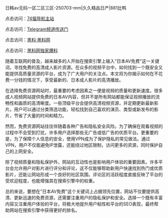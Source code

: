 日韩av无码一区二区三区-250703-mm|久久精品日产|881比鸭

点击访问：<a href="https://74mao.com/">74猫导航主站</a>

点击访问：<a href="https://74mao.com/">Telegram频道传送门</a>

点击访问：<a href="https://heiliaolvzlu3.pages.dev">黑料·黑料网</a>

点击访问：<a href="https://heiliaoyvnrda.pages.dev">黑料网独家爆料</a>

随着互联网的普及，越来越多的人开始在搜索引擎上输入“日本AV免费”这一关键词，寻找免费的高清成人影片资源。在众多的视频平台中，如何找到一个既安全又能提供高质量资源的平台，成为了广大用户的关注点。本文将为你揭示如何在不花费一分钱的情况下，享受最新的、日本成人影片的高清播放。

在选择免费资源网站时，最重要的考虑因素之一便是视频的质量和更新速度。很多成人视频网站提供免费的日本AV内容，但并不是所有网站都能保证视频播放的流畅性和画质的高清晰度。一些顶级平台会提供高清视频资源，并定期更新最新影片。用户可以通过分类筛选功能，轻松找到自己喜欢的演员、类型或新发布的影片，节省了大量的时间和精力。

然而，免费资源网站往往伴随着各种广告和隐私安全风险。为了确保在观看视频的过程中不会受到打扰，许多用户选择那些无广告或低广告的优质平台。更重要的是，为了保障个人信息的安全，使用VPN成为了保护隐私的常见做法。通过VPN，用户不仅能避免IP泄露，还能绕过地区限制，访问更多的资源，同时保护自己的上网安全。

除了视频质量和隐私保护外，网站的互动性也是影响用户体验的重要因素。许多平台会允许用户对影片进行评分和评论，这不仅能够帮助新用户快速找到热门或优质影片，还能让网站形成一个良好的社区氛围。评论区的活跃程度直接反映了平台的受欢迎程度，也能增强其在搜索引擎中的权重。

总的来说，要想在“日本AV免费”这个关键词上占据领先位置，网站不仅要提供高清、更新迅速的免费资源，还需要注重用户的隐私保护和安全。选择一个既有丰富内容又注重用户体验的平台，将极大地提升用户粘性和平台的SEO表现，最终帮助网站在搜索引擎中获得更好的排名。

